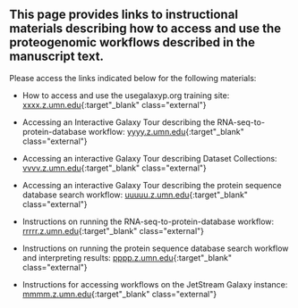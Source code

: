 ## This page provides links to instructional materials describing how to access and use the proteogenomic workflows described in the manuscript text.


Please access the links indicated below for the following materials:


- How to access and use the usegalaxyp.org training site: [xxxx.z.umn.edu](http://xxxx.z.umn.edu){:target"_blank" class="external"}

- Accessing an Interactive Galaxy Tour describing the RNA-seq-to-protein-database workflow: [yyyy.z.umn.edu](http://yyyy.z.umn.edu){:target"_blank" class="external"}

- Accessing an interactive Galaxy Tour describing Dataset Collections: [vvvv.z.umn.edu](http://vvvv.z.umn.edu){:target"_blank" class="external"}

- Accessing an interactive Galaxy Tour describing the protein sequence database search workflow: [uuuuu.z.umn.edu](http://uuuuu.z.umn.edu){:target"_blank" class="external"}

- Instructions on running the RNA-seq-to-protein-database workflow: [rrrrr.z.umn.edu](http://rrrrr.z.umn.edu){:target"_blank" class="external"}

- Instructions on running the protein sequence database search workflow and interpreting results: [pppp.z.umn.edu](http://pppp.z.umn.edu){:target"_blank" class="external"}

- Instructions for accessing workflows on the JetStream Galaxy instance: [mmmm.z.umn.edu](http://mmmm.z.umn.edu){:target"_blank" class="external"}

